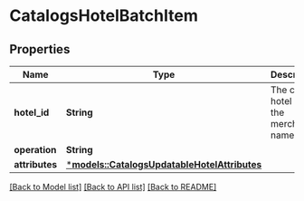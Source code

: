 # CatalogsHotelBatchItem

## Properties
Name | Type | Description | Notes
------------ | ------------- | ------------- | -------------
**hotel_id** | **String** | The catalog hotel id in the merchant namespace | 
**operation** | **String** |  | 
**attributes** | [***models::CatalogsUpdatableHotelAttributes**](CatalogsUpdatableHotelAttributes.md) |  | 

[[Back to Model list]](../README.md#documentation-for-models) [[Back to API list]](../README.md#documentation-for-api-endpoints) [[Back to README]](../README.md)


